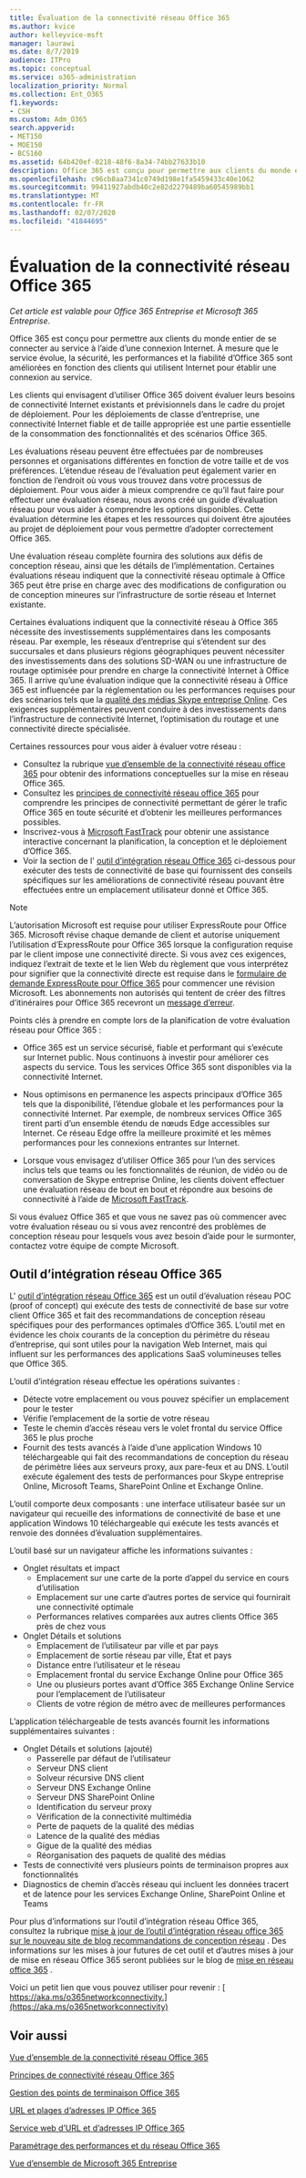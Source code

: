 ```yaml
---
title: Évaluation de la connectivité réseau Office 365
ms.author: kvice
author: kelleyvice-msft
manager: laurawi
ms.date: 8/7/2019
audience: ITPro
ms.topic: conceptual
ms.service: o365-administration
localization_priority: Normal
ms.collection: Ent_O365
f1.keywords:
- CSH
ms.custom: Adm_O365
search.appverid:
- MET150
- MOE150
- BCS160
ms.assetid: 64b420ef-0218-48f6-8a34-74bb27633b10
description: Office 365 est conçu pour permettre aux clients du monde entier de se connecter au service à l’aide d’une connexion Internet. À mesure que le service évolue, la sécurité, les performances et la fiabilité d’Office 365 sont améliorées en fonction des clients qui utilisent Internet pour établir une connexion au service.
ms.openlocfilehash: c96cb8aa7341c0749d198e1fa5459433c40e1062
ms.sourcegitcommit: 99411927abdb40c2e82d2279489ba60545989bb1
ms.translationtype: MT
ms.contentlocale: fr-FR
ms.lasthandoff: 02/07/2020
ms.locfileid: "41844695"
---
```

# <a name="assessing-office-365-network-connectivity"></a>Évaluation de la connectivité réseau Office 365

*Cet article est valable pour Office 365 Entreprise et Microsoft 365 Entreprise*.

Office 365 est conçu pour permettre aux clients du monde entier de se connecter au service à l’aide d’une connexion Internet. À mesure que le service évolue, la sécurité, les performances et la fiabilité d’Office 365 sont améliorées en fonction des clients qui utilisent Internet pour établir une connexion au service.
  
Les clients qui envisagent d’utiliser Office 365 doivent évaluer leurs besoins de connectivité Internet existants et prévisionnels dans le cadre du projet de déploiement. Pour les déploiements de classe d’entreprise, une connectivité Internet fiable et de taille appropriée est une partie essentielle de la consommation des fonctionnalités et des scénarios Office 365.
  
Les évaluations réseau peuvent être effectuées par de nombreuses personnes et organisations différentes en fonction de votre taille et de vos préférences. L’étendue réseau de l’évaluation peut également varier en fonction de l’endroit où vous vous trouvez dans votre processus de déploiement. Pour vous aider à mieux comprendre ce qu’il faut faire pour effectuer une évaluation réseau, nous avons créé un guide d’évaluation réseau pour vous aider à comprendre les options disponibles. Cette évaluation détermine les étapes et les ressources qui doivent être ajoutées au projet de déploiement pour vous permettre d’adopter correctement Office 365.
  
Une évaluation réseau complète fournira des solutions aux défis de conception réseau, ainsi que les détails de l’implémentation. Certaines évaluations réseau indiquent que la connectivité réseau optimale à Office 365 peut être prise en charge avec des modifications de configuration ou de conception mineures sur l’infrastructure de sortie réseau et Internet existante.

Certaines évaluations indiquent que la connectivité réseau à Office 365 nécessite des investissements supplémentaires dans les composants réseau. Par exemple, les réseaux d’entreprise qui s’étendent sur des succursales et dans plusieurs régions géographiques peuvent nécessiter des investissements dans des solutions SD-WAN ou une infrastructure de routage optimisée pour prendre en charge la connectivité Internet à Office 365. Il arrive qu’une évaluation indique que la connectivité réseau à Office 365 est influencée par la réglementation ou les performances requises pour des scénarios tels que la [qualité des médias Skype entreprise Online](https://support.office.com/article/Media-Quality-and-Network-Connectivity-Performance-in-Skype-for-Business-Online-5fe3e01b-34cf-44e0-b897-b0b2a83f0917). Ces exigences supplémentaires peuvent conduire à des investissements dans l’infrastructure de connectivité Internet, l’optimisation du routage et une connectivité directe spécialisée.

Certaines ressources pour vous aider à évaluer votre réseau :

- Consultez la rubrique [vue d’ensemble de la connectivité réseau office 365](office-365-networking-overview.md) pour obtenir des informations conceptuelles sur la mise en réseau Office 365.
- Consultez les [principes de connectivité réseau office 365](https://aka.ms/o365networkingprinciples) pour comprendre les principes de connectivité permettant de gérer le trafic Office 365 en toute sécurité et d’obtenir les meilleures performances possibles.
- Inscrivez-vous à [Microsoft FastTrack](https://www.microsoft.com/fasttrack) pour obtenir une assistance interactive concernant la planification, la conception et le déploiement d’Office 365. 
- Voir la section de l' [outil d’intégration réseau Office 365](assessing-network-connectivity.md#the-office-365-network-onboarding-tool) ci-dessous pour exécuter des tests de connectivité de base qui fournissent des conseils spécifiques sur les améliorations de connectivité réseau pouvant être effectuées entre un emplacement utilisateur donné et Office 365.

> [!NOTE]
> L’autorisation Microsoft est requise pour utiliser ExpressRoute pour Office 365. Microsoft révise chaque demande de client et autorise uniquement l’utilisation d’ExpressRoute pour Office 365 lorsque la configuration requise par le client impose une connectivité directe. Si vous avez ces exigences, indiquez l’extrait de texte et le lien Web du règlement que vous interprétez pour signifier que la connectivité directe est requise dans le [formulaire de demande ExpressRoute pour Office 365](https://aka.ms/O365ERReview) pour commencer une révision Microsoft. Les abonnements non autorisés qui tentent de créer des filtres d’itinéraires pour Office 365 recevront un [message d’erreur](https://support.microsoft.com/kb/3181709).
  
Points clés à prendre en compte lors de la planification de votre évaluation réseau pour Office 365 :
  
- Office 365 est un service sécurisé, fiable et performant qui s’exécute sur Internet public. Nous continuons à investir pour améliorer ces aspects du service. Tous les services Office 365 sont disponibles via la connectivité Internet.

- Nous optimisons en permanence les aspects principaux d’Office 365 tels que la disponibilité, l’étendue globale et les performances pour la connectivité Internet. Par exemple, de nombreux services Office 365 tirent parti d’un ensemble étendu de nœuds Edge accessibles sur Internet. Ce réseau Edge offre la meilleure proximité et les mêmes performances pour les connexions entrantes sur Internet.

- Lorsque vous envisagez d’utiliser Office 365 pour l’un des services inclus tels que teams ou les fonctionnalités de réunion, de vidéo ou de conversation de Skype entreprise Online, les clients doivent effectuer une évaluation réseau de bout en bout et répondre aux besoins de connectivité à l’aide de [Microsoft FastTrack](https://www.microsoft.com/fasttrack).

Si vous évaluez Office 365 et que vous ne savez pas où commencer avec votre évaluation réseau ou si vous avez rencontré des problèmes de conception réseau pour lesquels vous avez besoin d’aide pour le surmonter, contactez votre équipe de compte Microsoft.

## <a name="the-office-365-network-onboarding-tool"></a>Outil d’intégration réseau Office 365

L' [outil d’intégration réseau Office 365](https://aka.ms/netonboard) est un outil d’évaluation réseau POC (proof of concept) qui exécute des tests de connectivité de base sur votre client Office 365 et fait des recommandations de conception réseau spécifiques pour des performances optimales d’Office 365. L’outil met en évidence les choix courants de la conception du périmètre du réseau d’entreprise, qui sont utiles pour la navigation Web Internet, mais qui influent sur les performances des applications SaaS volumineuses telles que Office 365.

L’outil d’intégration réseau effectue les opérations suivantes :

- Détecte votre emplacement ou vous pouvez spécifier un emplacement pour le tester
- Vérifie l’emplacement de la sortie de votre réseau
- Teste le chemin d’accès réseau vers le volet frontal du service Office 365 le plus proche
- Fournit des tests avancés à l’aide d’une application Windows 10 téléchargeable qui fait des recommandations de conception du réseau de périmètre liées aux serveurs proxy, aux pare-feux et au DNS. L’outil exécute également des tests de performances pour Skype entreprise Online, Microsoft Teams, SharePoint Online et Exchange Online.

L’outil comporte deux composants : une interface utilisateur basée sur un navigateur qui recueille des informations de connectivité de base et une application Windows 10 téléchargeable qui exécute les tests avancés et renvoie des données d’évaluation supplémentaires.

L’outil basé sur un navigateur affiche les informations suivantes :

- Onglet résultats et impact
  - Emplacement sur une carte de la porte d’appel du service en cours d’utilisation
  - Emplacement sur une carte d’autres portes de service qui fournirait une connectivité optimale
  - Performances relatives comparées aux autres clients Office 365 près de chez vous
- Onglet Détails et solutions
  - Emplacement de l’utilisateur par ville et par pays
  - Emplacement de sortie réseau par ville, État et pays
  - Distance entre l’utilisateur et le réseau
  - Emplacement frontal du service Exchange Online pour Office 365
  - Une ou plusieurs portes avant d’Office 365 Exchange Online Service pour l’emplacement de l’utilisateur
  - Clients de votre région de métro avec de meilleures performances

L’application téléchargeable de tests avancés fournit les informations supplémentaires suivantes :

- Onglet Détails et solutions (ajouté)
  - Passerelle par défaut de l’utilisateur
  - Serveur DNS client
  - Solveur récursive DNS client
  - Serveur DNS Exchange Online
  - Serveur DNS SharePoint Online
  - Identification du serveur proxy
  - Vérification de la connectivité multimédia
  - Perte de paquets de la qualité des médias
  - Latence de la qualité des médias
  - Gigue de la qualité des médias
  - Réorganisation des paquets de qualité des médias
- Tests de connectivité vers plusieurs points de terminaison propres aux fonctionnalités
- Diagnostics de chemin d’accès réseau qui incluent les données tracert et de latence pour les services Exchange Online, SharePoint Online et Teams

Pour plus d’informations sur l’outil d’intégration réseau Office 365, consultez la rubrique [mise à jour de l’outil d’intégration réseau office 365 sur le nouveau site de blog recommandations de conception réseau](https://techcommunity.microsoft.com/t5/Office-365-Networking/Updated-Office-365-Network-Onboarding-Tool-POC-with-new-network/m-p/711130#M130) . Des informations sur les mises à jour futures de cet outil et d’autres mises à jour de mise en réseau Office 365 seront publiées sur le blog de [mise en réseau office 365](https://techcommunity.microsoft.com/t5/Office-365-Networking/bd-p/Office365Networking) .
  
Voici un petit lien que vous pouvez utiliser pour revenir : [ https://aka.ms/o365networkconnectivity.](https://aka.ms/o365networkconnectivity)
  
## <a name="see-also"></a>Voir aussi

[Vue d’ensemble de la connectivité réseau Office 365](office-365-networking-overview.md)

[Principes de connectivité réseau Office 365](https://aka.ms/o365networkingprinciples)

[Gestion des points de terminaison Office 365](managing-office-365-endpoints.md)

[URL et plages d’adresses IP Office 365](urls-and-ip-address-ranges.md)

[Service web d’URL et d’adresses IP Office 365](office-365-ip-web-service.md)

[Paramétrage des performances et du réseau Office 365](network-planning-and-performance.md)

[Vue d’ensemble de Microsoft 365 Entreprise](https://docs.microsoft.com/microsoft-365/enterprise/microsoft-365-overview)
